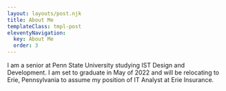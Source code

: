 ```yaml
---
layout: layouts/post.njk
title: About Me
templateClass: tmpl-post
eleventyNavigation:
  key: About Me
  order: 3
---
```


I am a senior at Penn State University studying IST Design and Development. I am set to graduate in May of 2022 and will be relocating to Erie, Pennsylvania to assume my position of IT Analyst at Erie Insurance.
